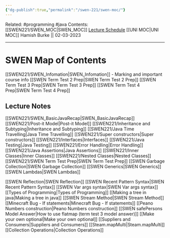 ```yaml
---
{"dg-publish":true,"permalink":"/swen-221/swen-moc/"}
---
```



Related: #programming #java 
Contents: [[SWEN221/SWEN_MOC\|SWEN_MOC]]
[Lecture Schedule](https://ecs.wgtn.ac.nz/Courses/SWEN221_2023T1/LectureSchedule)
[[UNI MOC\|UNI MOC]]
Hamish Burke || 02-03-2023
***

# SWEN Map of Contents

[[SWEN221/SWEN_Infomation\|SWEN_Infomation]] - Marking and important course info
[[SWEN Term Test 2 Prep\|SWEN Term Test 2 Prep]]
[[SWEN Term Test 3 Prep\|SWEN Term Test 3 Prep]]
[[SWEN Term Test 4 Prep\|SWEN Term Test 4 Prep]]

## Lecture Notes

[[SWEN221/SWEN_BasicJavaRecap\|SWEN_BasicJavaRecap]]
[[SWEN221/Post-it Model\|Post-it Model]]
[[SWEN221/Inheritance and Subtyping\|Inheritance and Subtyping]]
[[SWEN221/Java Time Travelling\|Java Time Travelling]]
[[SWEN221/Super constructors\|Super constructors]]
[[SWEN221/Interfaces\|Interfaces]]
[[SWEN221/Java Testing\|Java Testing]]
[[SWEN221/Error Handling\|Error Handling]]
[[SWEN221/Java Assertions\|Java Assertions]]
[[SWEN221/Inner Classes\|Inner Classes]]
[[SWEN221/Nested Classes\|Nested Classes]]
[[SWEN221/SWEN Term Test Prep\|SWEN Term Test Prep]]
[[SWEN Garbage Collection\|SWEN Garbage Collection]]
[[SWEN Generics\|SWEN Generics]]
[[SWEN Lambdas\|SWEN Lambdas]]

[[SWEN Reflection\|SWEN Reflection]]
[[SWEN Recent Pattern Syntax\|SWEN Recent Pattern Syntax]]
[[SWEN Var args syntax\|SWEN Var args syntax]]
[[Types of Programming\|Types of Programming]]
[[Making a tree in java\|Making a tree in java]]
[[SWEN Stream Method\|SWEN Stream Method]]
[[Minecraft Bug - If statements\|Minecraft Bug - If statements]]
[[Peano Numbers construction\|Peano Numbers construction]]
[[SWEN safePersons Model Answer\|How to use flatmap (term test 3 model answer)]]
[[Make your own optional\|Make your own optional]]
[[Suppliers and Consumers\|Suppliers and Consumers]]
[[Steam.mapMulti\|Steam.mapMulti]]
[[Collection Operations\|Collection Operations]]

